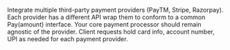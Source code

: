 Integrate multiple third-party payment providers (PayTM, Stripe, Razorpay).
Each provider has a different API wrap them to conform to a common Pay(amount) interface.
Your core payment processor should remain agnostic of the provider.
Client requests hold card info, account number, UPI as needed for each payment provider.